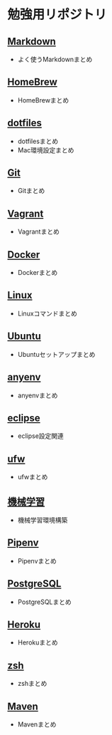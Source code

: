 # 勉強用リポジトリ

## [Markdown](https://github.com/jonki324/study/tree/master/markdown)
- よく使うMarkdownまとめ

## [HomeBrew](https://github.com/jonki324/study/tree/master/homebrew)
- HomeBrewまとめ

## [dotfiles](https://github.com/jonki324/study/tree/master/dotfiles)
- dotfilesまとめ
- Mac環境設定まとめ

## [Git](https://github.com/jonki324/study/tree/master/git)
- Gitまとめ

## [Vagrant](https://github.com/jonki324/study/tree/master/vagrant)
- Vagrantまとめ

## [Docker](https://github.com/jonki324/study/tree/master/docker)
- Dockerまとめ

## [Linux](https://github.com/jonki324/study/tree/master/linux)
- Linuxコマンドまとめ

## [Ubuntu](https://github.com/jonki324/study/tree/master/linux/ubuntu)
- Ubuntuセットアップまとめ

## [anyenv](https://github.com/jonki324/study/tree/master/anyenv)
- anyenvまとめ

## [eclipse](https://github.com/jonki324/study/tree/master/eclipse)
- eclipse設定関連

## [ufw](https://github.com/jonki324/study/tree/master/ufw)
- ufwまとめ

## [機械学習](https://github.com/jonki324/study/tree/master/machine_learning)
- 機械学習環境構築

## [Pipenv](https://github.com/jonki324/study/tree/master/pipenv)
- Pipenvまとめ

## [PostgreSQL](https://github.com/jonki324/study/tree/master/postgresql)
- PostgreSQLまとめ

## [Heroku](https://github.com/jonki324/study/tree/master/heroku)
- Herokuまとめ

## [zsh](https://github.com/jonki324/study/tree/master/zsh)
- zshまとめ

## [Maven](https://github.com/jonki324/study/tree/master/maven)
- Mavenまとめ
